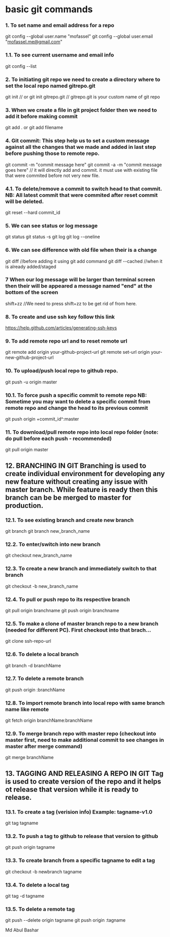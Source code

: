 # basic git commands
### 1. To set name and email address for a repo
git config --global user.name "mofassel"
git config --global user.email "mofassel.me@gmail.com"
### 1.1. To see current username and email info
git config --list
### 2. To initiating git repo we need to create a directory where to set the local repo named gitrepo.git
git init // or
git init gitrepo.git // gitrepo.git is your custom name of git repo
### 3. When we create a file in git project folder then we need to add it before making commit
git add . or git add filename
### 4. Git commit: This step help us to set a custom message against all the changes that we made and added in last step before pushing those to remote repo.
git commit -m "commit message here"
git commit -a -m "commit message goes here" // it will directly add and commit. it must use with existing file that were commited before not very new file.
### 4.1. To delete/remove a commit to switch head to that commit. NB: All latest commit that were commited after reset commit will be deleted.
git reset --hard commit_id
### 5. We can see status or log message
git status
git status -s
git log
git log --oneline
### 6. We can see difference with old file when their is a change
git diff //before adding it using git add command
git diff --cached //when it is already added/staged
### 7 When our log message will be larger than terminal screen then their will be appeared a message named "end" at the bottom of the screen
shift+zz //We need to press shift+zz to be get rid of from here.
### 8. To create and use ssh key follow this link
https://help.github.com/articles/generating-ssh-keys
### 9. To add remote repo url and to reset remote url
git remote add origin your-github-project-url
git remote set-url origin your-new-github-project-url
### 10. To upload/push local repo to github repo.
git push -u origin master
### 10.1. To force push a specific commit to remote repo NB: Sometime you may want to delete a specific commit from remote repo and change the head to its previous commit
git push origin +commit_id^:master
### 11. To download/pull remote repo into local repo folder (note: do pull before each push - recommended)
git pull origin master
## 12. BRANCHING IN GIT Branching is used to create individual environment for developing any new feature without creating any issue with master branch. While feature is ready then this branch can be be merged to master for production.
### 12.1. To see existing branch and create new branch
git branch
git branch new_branch_name
### 12.2. To enter/switch into new branch
git checkout new_branch_name
### 12.3. To create a new branch and immediately switch to that branch
git checkout -b new_branch_name
### 12.4. To pull or push repo to its respective branch
git pull origin branchname
git push origin branchname
### 12.5. To make a clone of master branch repo to a new branch (needed for different PC). First checkout into that brach...
git clone ssh-repo-url
### 12.6. To delete a local branch
git branch -d branchName
### 12.7. To delete a remote branch
git push origin :branchName
### 12.8. To import remote branch into local repo with same branch name like remote
git fetch origin branchName:branchName
### 12.9. To merge branch repo with master repo (checkout into master first, need to make additional commit to see changes in master after merge command)
git merge branchName
## 13. TAGGING AND RELEASING A REPO IN GIT Tag is used to create version of the repo and it helps ot release that version while it is ready to release.
### 13.1. To create a tag (verision info) Example: tagname-v1.0
git tag tagname
### 13.2. To push a tag to github to release that version to github
git push origin tagname
### 13.3. To create branch from a specific tagname to edit a tag
git checkout -b newbranch tagname
### 13.4. To delete a local tag
git tag -d tagname
### 13.5. To delete a remote tag
git push --delete origin tagname
git push origin :tagname


Md Abul Bashar